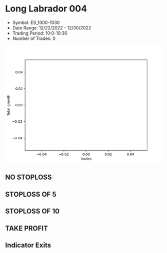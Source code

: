 # Long Labrador 004 
- Symbol: ES_1000-1030
- Date Range: 12/22/2022 - 12/30/2022
- Trading Period: 10:0-10:30
- Number of Trades: 0

![Plot](LongLabrador004ES_1000-1030.png)
## NO STOPLOSS














## STOPLOSS OF 5














## STOPLOSS OF 10














## TAKE PROFIT











## Indicator Exits


